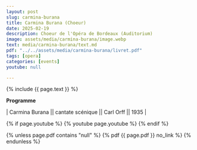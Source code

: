```yaml
---
layout: post
slug: carmina-burana
title: Carmina Burana (Choeur)
date: 2025-02-19
description: Choeur de l'Opéra de Bordeaux (Auditorium)
image: assets/media/carmina-burana/image.webp
text: media/carmina-burana/text.md
pdf: "../../assets/media/carmina-burana/livret.pdf"
tags: [opera]
categories: [events]
youtube: null

---
```


{% include  {{ page.text }} %}

**Programme** | Carmina Burana || cantate scénique || Carl Orff || 1935 |

{% if page.youtube %}
  {% youtube page.youtube %}
{% endif %}

{% unless page.pdf contains "null" %}
  {% pdf {{ page.pdf }} no_link %}
{% endunless %}

